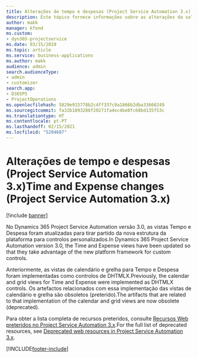```yaml
---
title: Alterações de tempo e despesas (Project Service Automation 3.x)
description: Este tópico fornece informações sobre as alterações da solução para Tempo e Despesa.
author: makk
manager: kfend
ms.custom:
- dyn365-projectservice
ms.date: 03/15/2019
ms.topic: article
ms.service: business-applications
ms.author: makk
audience: admin
search.audienceType:
- admin
- customizer
search.app:
- D365PS
- ProjectOperations
ms.openlocfilehash: 5829e915778b2c4ff337c9a1866b2dba33666249
ms.sourcegitcommit: fa32b1893286f20271fa4ec4be8fc68bd135f53c
ms.translationtype: HT
ms.contentlocale: pt-PT
ms.lasthandoff: 02/15/2021
ms.locfileid: "5284687"
---
```

# <a name="time-and-expense-changes-project-service-automation-3x"></a><span data-ttu-id="1ca41-103">Alterações de tempo e despesas (Project Service Automation 3.x)</span><span class="sxs-lookup"><span data-stu-id="1ca41-103">Time and Expense changes (Project Service Automation 3.x)</span></span>

[!include [banner](../../includes/psa-now-project-operations.md)]

<span data-ttu-id="1ca41-104">No Dynamics 365 Project Service Automation versão 3.0, as vistas Tempo e Despesa foram atualizadas para tirar partido da nova estrutura da plataforma para controlos personalizados.</span><span class="sxs-lookup"><span data-stu-id="1ca41-104">In Dynamics 365 Project Service Automation version 3.0, the Time and Expense views have been updated so that they take advantage of the new platform framework for custom controls.</span></span>

<span data-ttu-id="1ca41-105">Anteriormente, as vistas de calendário e grelha para Tempo e Despesa foram implementadas como controlos de DHTMLX.</span><span class="sxs-lookup"><span data-stu-id="1ca41-105">Previously, the calendar and grid views for Time and Expense were implemented as DHTMLX controls.</span></span> <span data-ttu-id="1ca41-106">Os artefactos relacionados com essa implementação das vistas de calendário e grelha são obsoletos (preterido).</span><span class="sxs-lookup"><span data-stu-id="1ca41-106">The artifacts that are related to that implementation of the calendar and grid views are now obsolete (deprecated).</span></span>

<span data-ttu-id="1ca41-107">Para obter a lista completa de recursos preteridos, consulte [Recursos Web preteridos no Project Service Automation 3.x](web-resources-deprecated-v3.x.md).</span><span class="sxs-lookup"><span data-stu-id="1ca41-107">For the full list of deprecated resources, see [Deprecated web resources in Project Service Automation 3.x](web-resources-deprecated-v3.x.md).</span></span>


[!INCLUDE[footer-include](../../includes/footer-banner.md)]